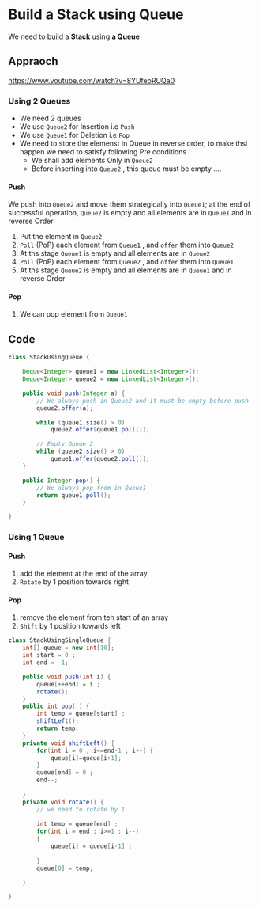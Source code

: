 # Build a Stack using Queue 

We need to build a **Stack**  using **a Queue** 

## Appraoch 
https://www.youtube.com/watch?v=8YUfeoRUQa0
 
### Using 2 Queues  
- We need 2 queues
- We use `Queue2` for Insertion i.e `Push`
- We use `Queue1` for Deletion i.e `Pop`
- We need to store the elemenst in Queue in reverse order, to make thsi happen we need to satisfy following Pre conditions 
  - We shall add elements Only in `Queue2`
  - Before inserting into `Queue2` , this queue must be empty ....

#### Push 
 We push into `Queue2` and move them strategically into `Queue1`; at the end of successful operation, `Queue2` is empty and all elements are in `Queue1`  and in reverse Order 
 1. Put the element in `Queue2` 
 2. `Poll` (PoP) each element from `Queue1` , and `offer` them into `Queue2`
 3. At ths stage `Queue1` is empty and all elements are in `Queue2` 
 4. `Poll` (PoP) each element from `Queue2` , and `offer` them into `Queue1`
 5. At ths stage `Queue2` is empty and all elements are in `Queue1`  and in reverse Order 


#### Pop 
1. We can pop element from `Queue1`

## Code

````java
class StackUsingQueue {

	Deque<Integer> queue1 = new LinkedList<Integer>();
	Deque<Integer> queue2 = new LinkedList<Integer>();

	public void push(Integer a) {
		// We always push in Queue2 and it must be empty before push
		queue2.offer(a);

		while (queue1.size() > 0)
			queue2.offer(queue1.poll());

		// Empty Queue 2
		while (queue2.size() > 0)
			queue1.offer(queue2.poll());
	}

	public Integer pop() {
		// We always pop from in Queue1
		return queue1.poll();
	}

}

````


### Using 1 Queue  

#### Push 
1. add the element at the end of the array 
2. `Rotate` by 1 position towards right 

#### Pop 

1. remove the element from teh start of an array
2. `Shift` by 1 position towards left 


````java
class StackUsingSingleQueue {
	int[] queue = new int[10];
	int start = 0 ;
	int end = -1;

	public void push(int i) {
		queue[++end] = i ;
		rotate();
	}
	public int pop( ) {
		int temp = queue[start] ;
		shiftLeft();		
		return temp;
	}
	private void shiftLeft() {
		for(int i = 0 ; i<=end-1 ; i++) {
			queue[i]=queue[i+1];
		}
		queue[end] = 0 ;
		end--;
		
	}
	private void rotate() {
		// we need to rotate by 1
		
		int temp = queue[end] ;
		for(int i = end ; i>=1 ; i--)
		{
			queue[i] = queue[i-1] ;
			 
		}
		queue[0] = temp;

	}

}
````
